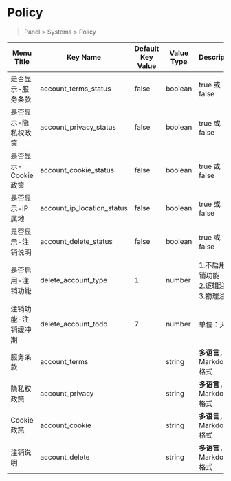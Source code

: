 # Policy

> Panel > Systems > Policy

| Menu Title | Key Name | Default Key Value | Value Type | Description |
| --- | --- | --- | --- | --- |
| 是否显示-服务条款 | account_terms_status | false | boolean | true 或 false |
| 是否显示-隐私权政策 | account_privacy_status | false | boolean | true 或 false |
| 是否显示-Cookie 政策 | account_cookie_status | false | boolean | true 或 false |
| 是否显示-IP 属地 | account_ip_location_status | false | boolean | true 或 false |
| 是否显示-注销说明 | account_delete_status | false | boolean | true 或 false |
| 是否启用-注销功能 | delete_account_type | 1 | number | 1.不启用注销功能<br>2.逻辑注销<br>3.物理注销 |
| 注销功能-注销缓冲期 | delete_account_todo | 7 | number | 单位：天 |
| 服务条款 | account_terms |  | string | **多语言**，Markdown 格式 |
| 隐私权政策 | account_privacy |  | string | **多语言**，Markdown 格式 |
| Cookie 政策 | account_cookie |  | string | **多语言**，Markdown 格式 |
| 注销说明 | account_delete |  | string | **多语言**，Markdown 格式 |